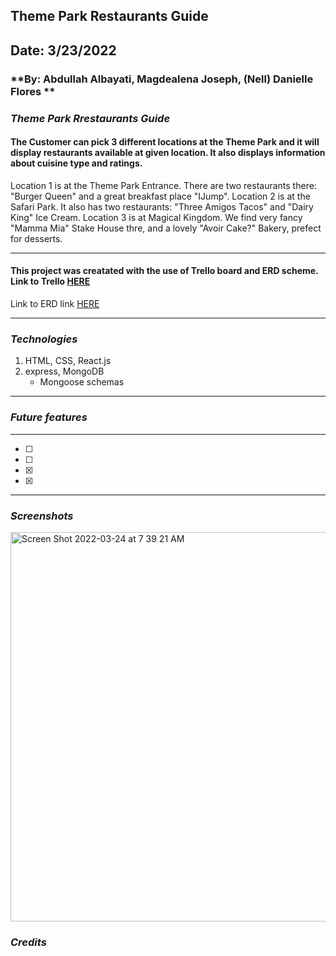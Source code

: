 ## Theme Park Restaurants Guide
## **Date: 3/23/2022**
### **By: Abdullah Albayati, Magdealena Joseph, (Nell) Danielle Flores **
### *Theme Park Rrestaurants Guide*
#### The Customer can pick 3 different locations at the Theme Park and it will display restaurants available at given location. It also displays information about cuisine type and ratings.
Location 1 is at the Theme Park Entrance. There are two restaurants there: "Burger Queen" and a great breakfast place "IJump".
Location 2 is at the Safari Park. It also has two restaurants: "Three Amigos Tacos" and "Dairy King" Ice Cream.
Location 3 is at Magical Kingdom. We find very fancy "Mamma Mia" Stake House thre, and a lovely "Avoir Cake?" Bakery, prefect for desserts.
***
#### This project was creatated with the use of Trello board and ERD scheme. Link to Trello [HERE](https://trello.com/b/JKxY2x6j/theme-park-reasturn#)
 Link to ERD link [HERE](https://lucid.app/lucidchart/06e13a6a-5d55-4b19-b483-b880afad822a/edit?invitationId=inv_cf4ec6a1-40fe-43a7-9f2b-85aaa4c1bb0d)
***
### *Technologies*

1. HTML, CSS, React.js
2. express, MongoDB
    * Mongoose schemas
***
### *Future features*
***
- [ ] 
- [ ] 
- [x] 
- [x]
***

### *Screenshots* 

<img width="623" alt="Screen Shot 2022-03-24 at 7 39 21 AM" src="https://user-images.githubusercontent.com/99560351/159908904-b6898a2f-7b0e-4962-9f23-6b0332bb8b78.png">

### *Credits*
